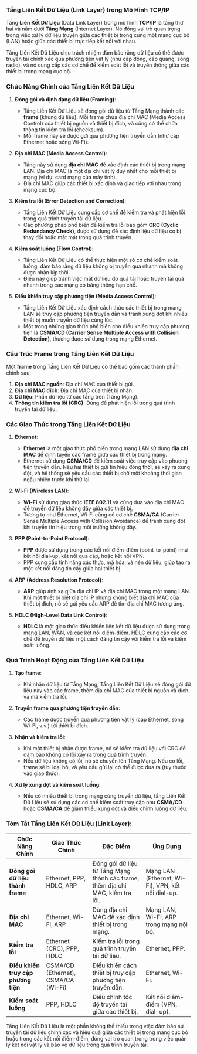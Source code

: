 ### **Tầng Liên Kết Dữ Liệu (Link Layer) trong Mô Hình TCP/IP**

Tầng **Liên Kết Dữ Liệu** (Data Link Layer) trong mô hình **TCP/IP** là tầng thứ hai và nằm dưới **Tầng Mạng** (Internet Layer). Nó đóng vai trò quan trọng trong việc xử lý dữ liệu truyền giữa các thiết bị trong cùng một mạng cục bộ (LAN) hoặc giữa các thiết bị trực tiếp kết nối với nhau.

Tầng Liên Kết Dữ Liệu chịu trách nhiệm đảm bảo rằng dữ liệu có thể được truyền tải chính xác qua phương tiện vật lý (như cáp đồng, cáp quang, sóng radio), và nó cung cấp các cơ chế để kiểm soát lỗi và truyền thông giữa các thiết bị trong mạng cục bộ.

### **Chức Năng Chính của Tầng Liên Kết Dữ Liệu**

1. **Đóng gói và định dạng dữ liệu (Framing)**:
   - Tầng Liên Kết Dữ Liệu sẽ đóng gói dữ liệu từ Tầng Mạng thành các **frame** (khung dữ liệu). Mỗi frame chứa địa chỉ MAC (Media Access Control) của thiết bị nguồn và thiết bị đích, và cũng có thể chứa thông tin kiểm tra lỗi (checksum).
   - Mỗi frame này sẽ được gửi qua phương tiện truyền dẫn (như cáp Ethernet hoặc sóng Wi-Fi).

2. **Địa chỉ MAC (Media Access Control)**:
   - Tầng này sử dụng **địa chỉ MAC** để xác định các thiết bị trong mạng LAN. Địa chỉ MAC là một địa chỉ vật lý duy nhất cho mỗi thiết bị mạng (ví dụ: card mạng của máy tính).
   - Địa chỉ MAC giúp các thiết bị xác định và giao tiếp với nhau trong mạng cục bộ.

3. **Kiểm tra lỗi (Error Detection and Correction)**:
   - Tầng Liên Kết Dữ Liệu cung cấp cơ chế để kiểm tra và phát hiện lỗi trong quá trình truyền tải dữ liệu.
   - Các phương pháp phổ biến để kiểm tra lỗi bao gồm **CRC (Cyclic Redundancy Check)**, được sử dụng để xác định liệu dữ liệu có bị thay đổi hoặc mất mát trong quá trình truyền.

4. **Kiểm soát luồng (Flow Control)**:
   - Tầng Liên Kết Dữ Liệu có thể thực hiện một số cơ chế kiểm soát luồng, đảm bảo rằng dữ liệu không bị truyền quá nhanh mà không được nhận kịp thời.
   - Điều này giúp tránh việc mất dữ liệu do quá tải hoặc truyền tải quá nhanh trong các mạng có băng thông hạn chế.

5. **Điều khiển truy cập phương tiện (Media Access Control)**:
   - Tầng Liên Kết Dữ Liệu xác định cách thức các thiết bị trong mạng LAN sẽ truy cập phương tiện truyền dẫn và tránh xung đột khi nhiều thiết bị muốn truyền dữ liệu cùng lúc.
   - Một trong những giao thức phổ biến cho điều khiển truy cập phương tiện là **CSMA/CD (Carrier Sense Multiple Access with Collision Detection)**, thường được sử dụng trong mạng Ethernet.

### **Cấu Trúc Frame trong Tầng Liên Kết Dữ Liệu**

Một **frame** trong Tầng Liên Kết Dữ Liệu có thể bao gồm các thành phần chính sau:

1. **Địa chỉ MAC nguồn**: Địa chỉ MAC của thiết bị gửi.
2. **Địa chỉ MAC đích**: Địa chỉ MAC của thiết bị nhận.
3. **Dữ liệu**: Phần dữ liệu từ các tầng trên (Tầng Mạng).
4. **Thông tin kiểm tra lỗi (CRC)**: Dùng để phát hiện lỗi trong quá trình truyền tải dữ liệu.

### **Các Giao Thức trong Tầng Liên Kết Dữ Liệu**

1. **Ethernet**:
   - **Ethernet** là một giao thức phổ biến trong mạng LAN sử dụng **địa chỉ MAC** để định tuyến các frame giữa các thiết bị trong mạng.
   - Ethernet sử dụng **CSMA/CD** để kiểm soát việc truy cập vào phương tiện truyền dẫn. Nếu hai thiết bị gửi tín hiệu đồng thời, sẽ xảy ra xung đột, và hệ thống sẽ yêu cầu các thiết bị chờ một khoảng thời gian ngẫu nhiên trước khi thử lại.

2. **Wi-Fi (Wireless LAN)**:
   - **Wi-Fi** sử dụng giao thức **IEEE 802.11** và cũng dựa vào địa chỉ MAC để truyền dữ liệu không dây giữa các thiết bị.
   - Tương tự như Ethernet, Wi-Fi cũng có cơ chế **CSMA/CA** (Carrier Sense Multiple Access with Collision Avoidance) để tránh xung đột khi truyền tín hiệu trong môi trường không dây.

3. **PPP (Point-to-Point Protocol)**:
   - **PPP** được sử dụng trong các kết nối điểm-điểm (point-to-point) như kết nối dial-up, kết nối qua cáp, hoặc kết nối VPN.
   - PPP cung cấp tính năng xác thực, mã hóa, và nén dữ liệu, giúp tạo ra một kết nối đáng tin cậy giữa hai thiết bị.

4. **ARP (Address Resolution Protocol)**:
   - **ARP** giúp ánh xạ giữa địa chỉ IP và địa chỉ MAC trong một mạng LAN. Khi một thiết bị biết địa chỉ IP nhưng không biết địa chỉ MAC của thiết bị đích, nó sẽ gửi yêu cầu ARP để tìm địa chỉ MAC tương ứng.
   
5. **HDLC (High-Level Data Link Control)**:
   - **HDLC** là một giao thức điều khiển liên kết dữ liệu được sử dụng trong mạng LAN, WAN, và các kết nối điểm-điểm. HDLC cung cấp các cơ chế để truyền dữ liệu một cách đáng tin cậy với kiểm tra lỗi và kiểm soát luồng.

### **Quá Trình Hoạt Động của Tầng Liên Kết Dữ Liệu**

1. **Tạo frame**:
   - Khi nhận dữ liệu từ Tầng Mạng, Tầng Liên Kết Dữ Liệu sẽ đóng gói dữ liệu này vào các frame, thêm địa chỉ MAC của thiết bị nguồn và đích, và mã kiểm tra lỗi.
   
2. **Truyền frame qua phương tiện truyền dẫn**:
   - Các frame được truyền qua phương tiện vật lý (cáp Ethernet, sóng Wi-Fi, v.v.) tới thiết bị đích.

3. **Nhận và kiểm tra lỗi**:
   - Khi một thiết bị nhận được frame, nó sẽ kiểm tra dữ liệu với CRC để đảm bảo không có lỗi xảy ra trong quá trình truyền.
   - Nếu dữ liệu không có lỗi, nó sẽ chuyển lên Tầng Mạng. Nếu có lỗi, frame sẽ bị loại bỏ, và yêu cầu gửi lại có thể được đưa ra (tùy thuộc vào giao thức).

4. **Xử lý xung đột và kiểm soát luồng**:
   - Nếu có nhiều thiết bị trong mạng cùng truyền dữ liệu, tầng Liên Kết Dữ Liệu sẽ sử dụng các cơ chế kiểm soát truy cập như **CSMA/CD** hoặc **CSMA/CA** để giảm thiểu xung đột và điều chỉnh luồng dữ liệu.

### **Tóm Tắt Tầng Liên Kết Dữ Liệu (Link Layer)**:

| **Chức Năng Chính**                    | **Giao Thức Chính**                         | **Đặc Điểm**                                             | **Ứng Dụng**                              |
|----------------------------------------|--------------------------------------------|---------------------------------------------------------|------------------------------------------|
| **Đóng gói dữ liệu thành frame**      | Ethernet, PPP, HDLC, ARP                   | Đóng gói dữ liệu từ Tầng Mạng thành các frame, thêm địa chỉ MAC, kiểm tra lỗi. | Mạng LAN (Ethernet, Wi-Fi), VPN, kết nối dial-up. |
| **Địa chỉ MAC**                        | Ethernet, Wi-Fi, ARP                       | Dùng địa chỉ MAC để xác định thiết bị trong mạng.      | Mạng LAN, Wi-Fi, ARP trong mạng nội bộ. |
| **Kiểm tra lỗi**                       | Ethernet (CRC), PPP, HDLC                 | Kiểm tra lỗi trong quá trình truyền tải dữ liệu.       | Ethernet, PPP.                          |
| **Điều khiển truy cập phương tiện**    | CSMA/CD (Ethernet), CSMA/CA (Wi-Fi)        | Điều khiển cách thiết bị truy cập phương tiện truyền dẫn. | Ethernet, Wi-Fi.                        |
| **Kiểm soát luồng**                    | PPP, HDLC                                  | Điều chỉnh tốc độ truyền tải giữa các thiết bị.        | Kết nối điểm-điểm (VPN, dial-up).       |

Tầng Liên Kết Dữ Liệu là một phần không thể thiếu trong việc đảm bảo sự truyền tải dữ liệu chính xác và hiệu quả giữa các thiết bị trong mạng cục bộ hoặc trong các kết nối điểm-điểm, đóng vai trò quan trọng trong việc quản lý kết nối vật lý và bảo vệ dữ liệu trong quá trình truyền tải.

